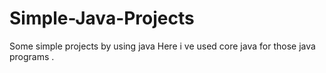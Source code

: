 # Simple-Java-Projects
Some simple projects by using java
Here i ve used core java for those java programs .
